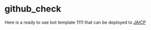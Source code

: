# github_check
Here is a ready to use bot template 1111 that can be deployed to [JAICP](https://test-ha01.gw.test-ai.net/project-create/jaicp/external)
